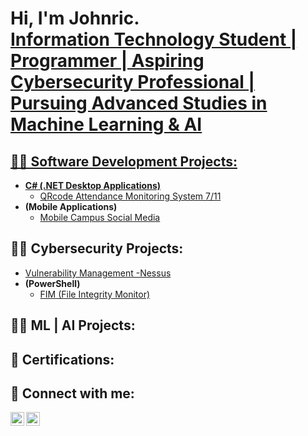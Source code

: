 <h1>Hi, I'm Johnric. <br/><a href="https://www.linkedin.com/in/johnric-batas-a66714253/">Information Technology Student | Programmer | Aspiring Cybersecurity Professional | Pursuing Advanced Studies in Machine Learning & AI </h1>

<h2>👨‍💻 Software Development Projects:</h2>


- <b>C# (.NET Desktop Applications)</b>
  - [QRcode Attendance Monitoring System 7/11](https://github.com/johnricB/AttendanceMonitoringSystem/blob/main/README.md)
- <b> (Mobile Applications)</b>
  - [Mobile Campus Social Media](https://github.com/johnricB/MobileApp/blob/main/README.md)  

    
<h2>👨‍💻 Cybersecurity Projects:</h2>

 -  [Vulnerability Management -Nessus](https://github.com/johnricB/Vulnerability-Management-Nessus/blob/main/README.md)
 -  <b>(PowerShell)</b>
    - [FIM (File Integrity Monitor)](https://github.com/johnricB/FIM/blob/main/README.md)  

<h2>👨‍💻 ML | AI Projects:</h2>


 
<h2> 📃 Certifications:</h2>


<h2> 🤳 Connect with me:</h2>


[<img align="left" alt="Johnric | LinkedIn" width="22px" src="https://cdn.jsdelivr.net/npm/simple-icons@v3/icons/linkedin.svg" />][linkedin]
[<img align="left" alt="Johnric | Instagram" width="22px" src="https://cdn.jsdelivr.net/npm/simple-icons@v3/icons/instagram.svg" />][instagram]


[instagram]: https://www.instagram.com/johnric.b14/
[linkedin]:https://www.linkedin.com/in/johnric-batas-a66714253/





